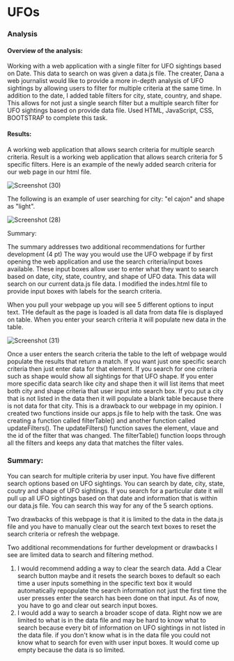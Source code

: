 # UFOs
### Analysis


#### Overview of the analysis:

 Working with a web application with a single filter for UFO sightings based on Date. This data to search on was given a data.js file. The creater, Dana a web journalist would like to provide a more in-depth analysis of UFO sightings by allowing users to filter for multiple criteria at the same time. In addition to the date, I added table filters for city, state, country, and shape. This allows for not just a single search filter but a multiple search filter for UFO sightings based on provide data file. Used HTML, JavaScript, CSS, BOOTSTRAP to complete this task. 


#### Results:
A working web application that allows search criteria for multiple search criteria. Result is a working web application that allows search criteria for 5 specific filters. 
Here is an example of the newly added search criteria for our web page in our html file. 

![Screenshot (30)](https://user-images.githubusercontent.com/94208810/151680074-156de165-5776-4e6e-9b2e-2ca99dee2823.png)

The following is an example of user searching for city: "el cajon"  and shape as "light". 
 
![Screenshot (28)](https://user-images.githubusercontent.com/94208810/151679501-c8e37300-478c-4fbe-afb4-b1652952a4fe.png)


Summary:

The summary addresses two additional recommendations for further development (4 pt)
The way you would use the UFO webpage if by first opening the web application and use the search criteria/input boxes available. These input boxes allow user to enter what they want to search based on date, city, state, country, and shape of UFO data. This data will search on our current data.js file data. I modified the indes.html file to provide input boxes with labels for the search criteria. 

When you pull your webpage up you will see 5 different options to input text. THe default as the page is loaded is all data from data file is displayed on table. When you enter your search criteria it will populate new data in the table. 

![Screenshot (31)](https://user-images.githubusercontent.com/94208810/151680217-6d820691-fe01-4d22-b8f7-1ad772e05f7d.png)

Once a user enters the search criteria the table to the left of webpage  would  populate the results that return a match. If you want just one specific search criteria then just enter data for that element. If you search for one criteria such as shape would show all sightings for that UFO shape. If you enter more specific data search like city and shape then it will list items that meet both city and shape criteria that user input into search box. If you put a city that is not listed in the data then it will populate a blank table because there is not data for that city.  This is a drawback to our webpage in my opinion. 
I created two functions inside our apps.js file to help with the task. One was creating a function called filterTable() and another function called updateFilters(). The updateFilters() function saves the element, vlaue and the id of the filter that was changed. The filterTable() function loops through all the filters and keeps any data that matches the filter vales. 



### Summary: 
You can search for multiple criteria by user input. You have five different search options based on UFO sightings. You can search by date, city, state, coutry and shape of UFO sightings. If you search for a particular date it will pull up all UFO sightings based on that date and information that is within our data.js file. You can search this way for any of the 5 search options. 

Two drawbacks of this webpage is that it is limited to the data in the data.js file and you have to manually clear out the search text boxes to reset the search criteria or refresh the webpage. 

Two additional recommendations for further development or drawbacks I see are limited data to search and filtering method. 
1. I would recommend adding a way to clear the search data. Add a Clear search button maybe and it resets the search boxes to default so each time a user inputs something in the specific text box it would automatically repopulate the search information not just the first time the user presses enter the search has been done on that input. As of now, you have to go and clear out search input boxes. 
2. I would add a way to search a broader scope of data. Right now we are limited to what is in the data file and may be hard to know what to search because every bit of information on UFO sightings in not listed in the data file. if you don't know what is in the data file you could not know what to search for even with user input boxes. It would come up empty because the data is so limited. 




